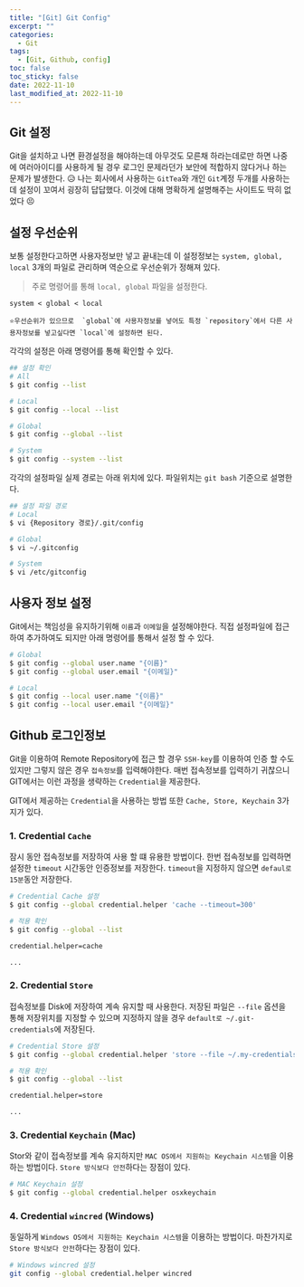 ```yaml
---
title: "[Git] Git Config"
excerpt: ""
categories:
  - Git
tags:
  - [Git, Github, config]
toc: false
toc_sticky: false
date: 2022-11-10
last_modified_at: 2022-11-10
---
```


## Git 설정
Git을 설치하고 나면 환경설정을 해야하는데 아무것도 모른채 하라는데로만 하면 나중에 여러아이디를 사용하게 될 경우 로그인 문제라던가 보안에 적합하지 않다거나 하는 문제가 발생한다. 😥 나는 회사에서 사용하는 `GitTea`와 개인 `Git`계정 두개를 사용하는데 설정이 꼬여서 굉장히 답답했다. 이것에 대해 명확하게 설명해주는 사이트도 딱히 없었다 😣

## 설정 우선순위
보통 설정한다고하면 사용자정보만 넣고 끝내는데 이 설정정보는 `system, global, local` 3개의 파일로 관리하며 역순으로 우선순위가 정해져 있다.
> 주로 명령어를 통해 `local, global` 파일을 설정한다.

```
system < global < local

⭐우선순위가 있으므로  `global`에 사용자정보를 넣어도 특정 `repository`에서 다른 사용자정보를 넣고싶다면 `local`에 설정하면 된다.
```

각각의 설정은 아래 명령어를 통해 확인할 수 있다.
``` sh
## 설정 확인
# All
$ git config --list

# Local
$ git config --local --list

# Global
$ git config --global --list

# System
$ git config --system --list
```

각각의 설정파일 실제 경로는 아래 위치에 있다. 파일위치는 `git bash` 기준으로 설명한다.
``` sh
## 설정 파일 경로
# Local
$ vi {Repository 경로}/.git/config

# Global
$ vi ~/.gitconfig

# System
$ vi /etc/gitconfig
```

## 사용자 정보 설정
Git에서는 책임성을 유지하기위해 `이름`과 `이메일`을 설정해야한다. 직접 설정파일에 접근하여 추가하여도 되지만 아래 명령어를 통해서 설정 할 수 있다.

``` sh
# Global
$ git config --global user.name "{이름}"
$ git config --global user.email "{이메일}"

# Local
$ git config --local user.name "{이름}"
$ git config --local user.email "{이메일}"
```

## Github 로그인정보
Git을 이용하여 Remote Repository에 접근 할 경우 `SSH-key`를 이용하여 인증 할 수도 있지만 그렇지 않은 경우 `접속정보`를 입력해야한다. 매번 접속정보를 입력하기 귀찮으니 GIT에서는 이런 과정을 생략하는 `Credential`을 제공한다.  

GIT에서 제공하는 `Credential`을 사용하는 방법 또한 `Cache, Store, Keychain` 3가지가 있다.

### 1. Credential `Cache`
잠시 동안 접속정보를 저장하여 사용 할 떄 유용한 방법이다. 한번 접속정보를 입력하면 설정한 `timeout` 시간동안 인증정보를 저장한다. `timeout`을 지정하지 않으면 `defaul로 15분`동안 저장한다.

``` sh
# Credential Cache 설정
$ git config --global credential.helper 'cache --timeout=300'

# 적용 확인
$ git config --global --list

credential.helper=cache

...

```

### 2. Credential `Store`
접속정보를 Disk에 저장하여 계속 유지할 때 사용한다. 저장된 파일은 `--file` 옵션을 통해 저장위치를 지정할 수 있으며 지정하지 않을 경우 `default로 ~/.git-credentials`에 저장된다.

``` sh
# Credential Store 설정
$ git config --global credential.helper 'store --file ~/.my-credentials'

# 적용 확인
$ git config --global --list

credential.helper=store

...
```

### 3. Credential `Keychain` (Mac)
Stor와 같이 접속정보를 계속 유지하지만 `MAC OS에서 지원하는 Keychain 시스템`을 이용하는 방법이다. `Store 방식보다 안전`하다는 장점이 있다.

``` sh
# MAC Keychain 설정
$ git config --global credential.helper osxkeychain
```

### 4. Credential `wincred` (Windows)
동일하게 `Windows OS에서 지원하는 Keychain 시스템`을 이용하는 방법이다. 마찬가지로 `Store 방식보다 안전`하다는 장점이 있다.

``` sh
# Windows wincred 설정
git config --global credential.helper wincred
```